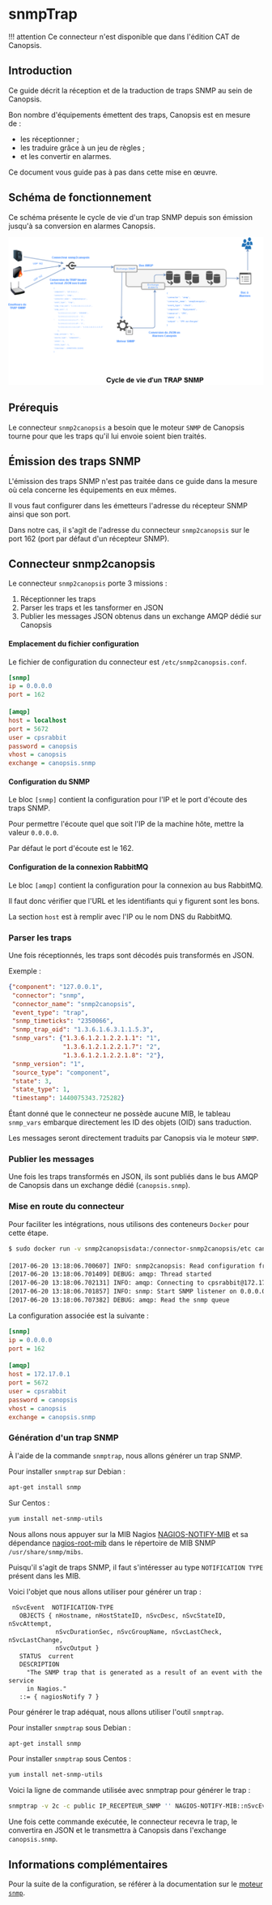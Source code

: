 # snmpTrap

!!! attention
    Ce connecteur n'est disponible que dans l'édition CAT de Canopsis.

## Introduction

Ce guide décrit la réception et de la traduction de traps SNMP au sein de Canopsis.

Bon nombre d'équipements émettent des traps, Canopsis est en mesure de :

*  les réceptionner ;
*  les traduire grâce à un jeu de règles ;
*  et les convertir en alarmes.

Ce document vous guide pas à pas dans cette mise en œuvre.

## Schéma de fonctionnement

Ce schéma présente le cycle de vie d'un trap SNMP depuis son émission jusqu'à sa conversion en alarmes Canopsis.

![img1](img/Cycle_vie_trap_snmp.png)

## Prérequis

Le connecteur `snmp2canopsis` a besoin que le moteur `SNMP` de Canopsis tourne pour que les traps qu'il lui envoie soient bien traités.

## Émission des traps SNMP

L'émission des traps SNMP n'est pas traitée dans ce guide dans la mesure où cela concerne les équipements en eux mêmes.

Il vous faut configurer dans les émetteurs l'adresse du récepteur SNMP ainsi que son port.  

Dans notre cas, il s'agit de l'adresse du connecteur `snmp2canopsis` sur le port 162 (port par défaut d'un récepteur SNMP).

## Connecteur snmp2canopsis

Le connecteur `snmp2canopsis` porte 3 missions :

1. Réceptionner les traps
2. Parser les traps et les tansformer en JSON
3. Publier les messages JSON obtenus dans un exchange AMQP dédié sur Canopsis

#### Emplacement du fichier configuration

Le fichier de configuration du connecteur est `/etc/snmp2canopsis.conf`.

```ini
[snmp]
ip = 0.0.0.0
port = 162

[amqp]
host = localhost
port = 5672
user = cpsrabbit
password = canopsis
vhost = canopsis
exchange = canopsis.snmp
```

#### Configuration du SNMP

Le bloc `[snmp]` contient la configuration pour l'IP et le port d'écoute des traps SNMP.

Pour permettre l'écoute quel que soit l'IP de la machine hôte, mettre la valeur  `0.0.0.0`.

Par défaut le port d'écoute est le 162.

#### Configuration de la connexion RabbitMQ

Le bloc `[amqp]` contient la configuration pour la connexion au bus RabbitMQ.

Il faut donc vérifier que l'URL et les identifiants qui y figurent sont les bons.

La section `host` est à remplir avec l'IP ou le nom DNS du RabbitMQ.

### Parser les traps

Une fois réceptionnés, les traps sont décodés puis transformés en JSON.

Exemple :

```json
{"component": "127.0.0.1",
 "connector": "snmp",
 "connector_name": "snmp2canopsis",
 "event_type": "trap",
 "snmp_timeticks": "2350066",
 "snmp_trap_oid": "1.3.6.1.6.3.1.1.5.3",
 "snmp_vars": {"1.3.6.1.2.1.2.2.1.1": "1",
               "1.3.6.1.2.1.2.2.1.7": "2",
               "1.3.6.1.2.1.2.2.1.8": "2"},
 "snmp_version": "1",
 "source_type": "component",
 "state": 3,
 "state_type": 1,
 "timestamp": 1440075343.725282}
```

Étant donné que le connecteur ne possède aucune MIB, le tableau `snmp_vars` embarque directement les ID des objets (OID) sans traduction.

Les messages seront directement traduits par Canopsis via le moteur `SNMP`.

### Publier les messages

Une fois les traps transformés en JSON, ils sont publiés dans le bus AMQP de Canopsis dans un exchange dédié (`canopsis.snmp`).

### Mise en route du connecteur

Pour faciliter les intégrations, nous utilisons des conteneurs `Docker` pour cette étape.

```sh
$ sudo docker run -v snmp2canopsisdata:/connector-snmp2canopsis/etc canopsis/canopsis-cat-connector-snmp:2.4

[2017-06-20 13:18:06.700607] INFO: snmp2canopsis: Read configuration from /connector-snmp2canopsis/etc/snmp2canopsis.conf
[2017-06-20 13:18:06.701409] DEBUG: amqp: Thread started
[2017-06-20 13:18:06.702131] INFO: amqp: Connecting to cpsrabbit@172.17.0.1, on canopsis
[2017-06-20 13:18:06.701857] INFO: snmp: Start SNMP listener on 0.0.0.0:162
[2017-06-20 13:18:06.707382] DEBUG: amqp: Read the snmp queue
```

La configuration associée est la suivante :

```ini
[snmp]
ip = 0.0.0.0
port = 162

[amqp]
host = 172.17.0.1
port = 5672
user = cpsrabbit
password = canopsis
vhost = canopsis
exchange = canopsis.snmp
```

### Génération d'un trap SNMP

À l'aide de la commande `snmptrap`, nous allons générer un trap SNMP.

Pour installer `snmptrap` sur Debian :

```bash
apt-get install snmp
```

Sur Centos :

```bash
yum install net-snmp-utils
```

Nous allons nous appuyer sur la MIB Nagios [NAGIOS-NOTIFY-MIB](https://github.com/monitoring-plugins/nagios-mib/blob/master/MIB/NAGIOS-NOTIFY-MIB) et sa dépendance [nagios-root-mib](https://github.com/nagios-plugins/nagios-mib/blob/master/src-mib/nagios-root.mib) dans le répertoire de MIB SNMP `/usr/share/snmp/mibs`.

Puisqu'il s'agit de traps SNMP, il faut s'intéresser au type `NOTIFICATION TYPE` présent dans les MIB.

Voici l'objet que nous allons utiliser pour générer un trap :

```
 nSvcEvent  NOTIFICATION-TYPE
   OBJECTS { nHostname, nHostStateID, nSvcDesc, nSvcStateID, nSvcAttempt,
             nSvcDurationSec, nSvcGroupName, nSvcLastCheck, nSvcLastChange,
             nSvcOutput }
   STATUS  current
   DESCRIPTION
     "The SNMP trap that is generated as a result of an event with the service
     in Nagios."
   ::= { nagiosNotify 7 }
```

Pour générer le trap adéquat, nous allons utiliser l'outil `snmptrap`.

Pour installer `snmptrap` sous Debian :

```sh
apt-get install snmp
```

Pour installer `snmptrap` sous Centos :

```sh
yum install net-snmp-utils
```

Voici la ligne de commande utilisée avec snmptrap pour générer le trap :

```sh
snmptrap -v 2c -c public IP_RECEPTEUR_SNMP '' NAGIOS-NOTIFY-MIB::nSvcEvent nSvcHostname s "Equipement Impacte" nSvcDesc s "Ressource Impactee" nSvcStateID i 3 nSvcOutput s "Message de sortie du trap SNMP"  
```

Une fois cette commande exécutée, le connecteur recevra le trap, le convertira en JSON et le transmettra à Canopsis dans l'exchange `canopsis.snmp`.


## Informations complémentaires

Pour la suite de la configuration, se référer à la documentation sur le [moteur `snmp`](../../guide-administration/moteurs/moteur-snmp.md).
